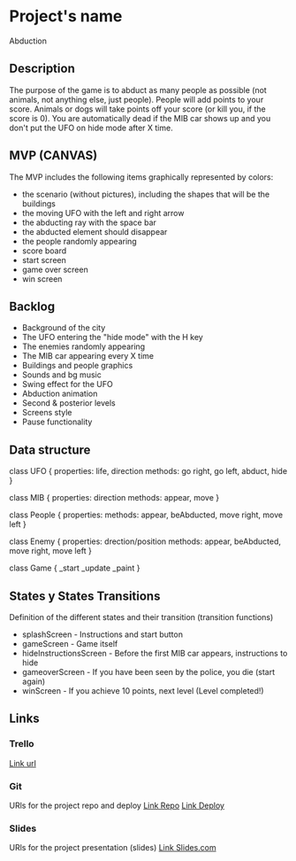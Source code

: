 # Project's name

Abduction

## Description

The purpose of the game is to abduct as many people as possible (not animals, not anything else, just people). People will add points to your score. Animals or dogs will take points off your score (or kill you, if the score is 0). You are automatically dead if the MIB car shows up and you don't put the UFO on hide mode after X time.

## MVP (CANVAS)

The MVP includes the following items graphically represented by colors:

- the scenario (without pictures), including the shapes that will be the buildings
- the moving UFO with the left and right arrow
- the abducting ray with the space bar
- the abducted element should disappear
- the people randomly appearing
- score board
- start screen
- game over screen
- win screen

## Backlog

- Background of the city
- The UFO entering the "hide mode" with the H key
- The enemies randomly appearing
- The MIB car appearing every X time
- Buildings and people graphics
- Sounds and bg music
- Swing effect for the UFO
- Abduction animation
- Second & posterior levels
- Screens style
- Pause functionality

## Data structure

class UFO {
properties: life, direction
methods: go right, go left, abduct, hide
}

class MIB {
properties: direction
methods: appear, move
}

class People {
properties:
methods: appear, beAbducted, move right, move left
}

class Enemy {
properties: drection/position
methods: appear, beAbducted, move right, move left
}

class Game {
\_start
\_update
\_paint
}

## States y States Transitions

Definition of the different states and their transition (transition functions)

- splashScreen - Instructions and start button
- gameScreen - Game itself
- hideInstructionsScreen - Before the first MIB car appears, instructions to hide
- gameoverScreen - If you have been seen by the police, you die (start again)
- winScreen - If you achieve 10 points, next level (Level completed!)

## Links

### Trello

[Link url](https://trello.com/b/dxSSRyxX/module-1-game)

### Git

URls for the project repo and deploy
[Link Repo](https://github.com/alebausa/abduction)
[Link Deploy](https://alebausa.github.io/abduction/)

### Slides

URls for the project presentation (slides)
[Link Slides.com](https://slides.com/alebausa/abduction#/)
